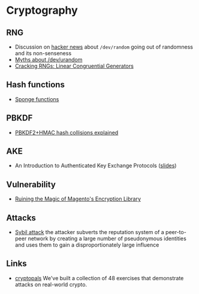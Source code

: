 # Cryptography

## RNG

 - Discussion on [hacker news](https://news.ycombinator.com/item?id=21185594) about ``/dev/random`` going out of randomness and its non-senseness
 - [Myths about /dev/urandom](https://www.2uo.de/myths-about-urandom)
 - [Cracking RNGs: Linear Congruential Generators](https://tailcall.net/blog/cracking-randomness-lcgs/)

## Hash functions

 - [Sponge functions](https://keccak.team/sponge_duplex.html)

## PBKDF

 - [PBKDF2+HMAC hash collisions explained](https://mathiasbynens.be/notes/pbkdf2-hmac)

## AKE

 - An Introduction to Authenticated Key Exchange Protocols ([slides](http://www.uow.edu.au/~fuchun/seminars/311014.pdf))

## Vulnerability

 - [Ruining the Magic of Magento's Encryption Library](http://www.openwall.com/lists/oss-security/2016/07/19/3)

## Attacks

 - [Sybil attack](https://en.wikipedia.org/wiki/Sybil_attack) the attacker subverts the reputation system of a
 peer-to-peer network by creating a large number of pseudonymous identities and uses them to gain a disproportionately large influence

## Links

 - [cryptopals](https://cryptopals.com/) We've built a collection of 48 exercises that demonstrate attacks on real-world crypto.
